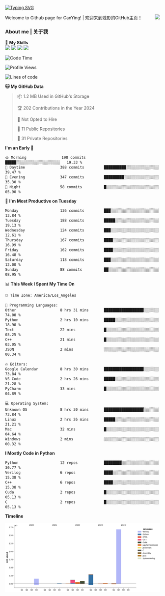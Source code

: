 [![Typing SVG](https://readme-typing-svg.herokuapp.com?size=25&duration=3500&color=00FFFF&vCenter=true&width=250&height=40&lines=Hi+Welcome+%F0%9F%91%8B%F0%9F%8F%BB;I'm+CanYing|残影)](https://git.io/typing-svg)

<a href="#">
  <img align="right" src="https://github-readme-stats.vercel.app/api?username=CanYing0913&count_private=true&rank_icon=github&show_icons=true&bg_color=15,f2f7fd,E0EAFC&" />
</a>

Welcome to Github page for CanYing! | 欢迎来到残影的GitHub主页！

### About me | 关于我

🌟 **My Skills**  
![](https://img.shields.io/badge/-C-A8B9CC?style=flat-square&logo=C&logoColor=fff)
![](https://img.shields.io/badge/-C++-00599C?style=flat-square&logo=Cpp&logoColor=fff)
![](https://img.shields.io/badge/-Python-3776AB?style=flat-square&logo=Python&logoColor=fff)
![](https://img.shields.io/badge/-Linux-000000?style=flat-square&logo=Linux&logoColor=fff)

<!--START_SECTION:waka-->
![Code Time](http://img.shields.io/badge/Code%20Time-293%20hrs%2025%20mins-blue)

![Profile Views](http://img.shields.io/badge/Profile%20Views-0-blue)

![Lines of code](https://img.shields.io/badge/From%20Hello%20World%20I%27ve%20Written-24.0%20million%20lines%20of%20code-blue)

**🐱 My GitHub Data** 

> 📦 1.2 MB Used in GitHub's Storage 
 > 
> 🏆 202 Contributions in the Year 2024
 > 
> 🚫 Not Opted to Hire
 > 
> 📜 11 Public Repositories 
 > 
> 🔑 31 Private Repositories 
 > 
**I'm an Early 🐤** 

```text
🌞 Morning                190 commits         █████░░░░░░░░░░░░░░░░░░░░   19.33 % 
🌆 Daytime                388 commits         ██████████░░░░░░░░░░░░░░░   39.47 % 
🌃 Evening                347 commits         █████████░░░░░░░░░░░░░░░░   35.30 % 
🌙 Night                  58 commits          █░░░░░░░░░░░░░░░░░░░░░░░░   05.90 % 
```
📅 **I'm Most Productive on Tuesday** 

```text
Monday                   136 commits         ███░░░░░░░░░░░░░░░░░░░░░░   13.84 % 
Tuesday                  188 commits         █████░░░░░░░░░░░░░░░░░░░░   19.13 % 
Wednesday                124 commits         ███░░░░░░░░░░░░░░░░░░░░░░   12.61 % 
Thursday                 167 commits         ████░░░░░░░░░░░░░░░░░░░░░   16.99 % 
Friday                   162 commits         ████░░░░░░░░░░░░░░░░░░░░░   16.48 % 
Saturday                 118 commits         ███░░░░░░░░░░░░░░░░░░░░░░   12.00 % 
Sunday                   88 commits          ██░░░░░░░░░░░░░░░░░░░░░░░   08.95 % 
```


📊 **This Week I Spent My Time On** 

```text
🕑︎ Time Zone: America/Los_Angeles

💬 Programming Languages: 
Other                    8 hrs 31 mins       ██████████████████░░░░░░░   74.00 % 
Python                   2 hrs 10 mins       █████░░░░░░░░░░░░░░░░░░░░   18.90 % 
Text                     22 mins             █░░░░░░░░░░░░░░░░░░░░░░░░   03.25 % 
C++                      21 mins             █░░░░░░░░░░░░░░░░░░░░░░░░   03.05 % 
JSON                     2 mins              ░░░░░░░░░░░░░░░░░░░░░░░░░   00.34 % 

🔥 Editors: 
Google Calendar          8 hrs 30 mins       ██████████████████░░░░░░░   73.84 % 
VS Code                  2 hrs 26 mins       █████░░░░░░░░░░░░░░░░░░░░   21.28 % 
PyCharm                  33 mins             █░░░░░░░░░░░░░░░░░░░░░░░░   04.89 % 

💻 Operating System: 
Unknown OS               8 hrs 30 mins       ██████████████████░░░░░░░   73.84 % 
Linux                    2 hrs 26 mins       █████░░░░░░░░░░░░░░░░░░░░   21.21 % 
Mac                      32 mins             █░░░░░░░░░░░░░░░░░░░░░░░░   04.64 % 
Windows                  2 mins              ░░░░░░░░░░░░░░░░░░░░░░░░░   00.32 % 
```

**I Mostly Code in Python** 

```text
Python                   12 repos            ████████░░░░░░░░░░░░░░░░░   30.77 % 
Verilog                  6 repos             ████░░░░░░░░░░░░░░░░░░░░░   15.38 % 
C++                      6 repos             ████░░░░░░░░░░░░░░░░░░░░░   15.38 % 
Cuda                     2 repos             █░░░░░░░░░░░░░░░░░░░░░░░░   05.13 % 
C                        2 repos             █░░░░░░░░░░░░░░░░░░░░░░░░   05.13 % 
```



**Timeline**

![Lines of Code chart](https://raw.githubusercontent.com/CanYing0913/CanYing0913/master/assets/bar_graph.png)


<!--END_SECTION:waka-->
